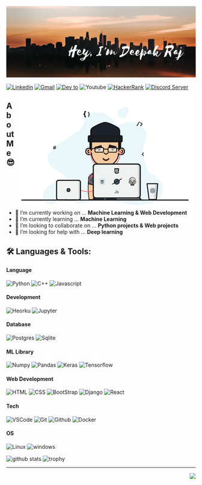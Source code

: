 <img src="./assets/img/header.jpg">

<!--Social Channel-->
<p align="center">

[![Linkedin](https://img.shields.io/badge/linkedin%20-%230077B5.svg?&style=for-the-badge&logo=linkedin&logoColor=white)](https://www.linkedin.com/in/deepak-raj-35887386/)
[![Gmail](https://img.shields.io/badge/gmail-D14836?&style=for-the-badge&logo=gmail&logoColor=white)](mailto:deepak008@live.com)
[![Dev to](https://img.shields.io/badge/DEV.TO-%230A0A0A.svg?&style=for-the-badge&logo=dev-dot-to&logoColor=white)](http://dev.to/codeperfectplus)
![Youtube](https://img.shields.io/badge/youtube-%23FF0000.svg?&style=for-the-badge&logo=youtube&logoColor=white)
[![HackerRank](https://img.shields.io/badge/-Hackerrank-2EC866?style=for-the-badge&logo=HackerRank&logoColor=white)](https://www.hackerrank.com/codeperfectplus)
[![Discord Server](https://img.shields.io/discord/591914197219016707.svg?label=&logo=discord&logoColor=ffffff&color=7389D8&labelColor=6A7EC2&style=for-the-badge)](https://discord.gg/JfbK3bS)
</p>

<img align="right" src="./assets/img/programmer.gif" alt="gif">

## About Me 😎

- 🔭 I’m currently working on ... <b>Machine Learning & Web Development</b>
- 🌱 I’m currently learning ... <b>Machine Learning</b>
- 👯 I’m looking to collaborate on ... <b>Python projects  & Web projects</b>
- 🤔 I’m looking for help with ... <b>Deep learning</b>

<!-- Language and tools badge-->
## 🛠️ **Languages & Tools:**

#### Language

![Python](https://img.shields.io/badge/python%20-%2314354C.svg?&style=for-the-badge&logo=python&logoColor=white)
![C++](https://img.shields.io/badge/c++%20-%2300599C.svg?&style=for-the-badge&logo=c%2B%2B&ogoColor=white)
![Javascript](https://img.shields.io/badge/javascript%20-%23323330.svg?&style=for-the-badge&logo=javascript&logoColor=%23F7DF1E)

#### Development 

![Heorku](https://img.shields.io/badge/heroku%20-%23430098.svg?&style=for-the-badge&logo=heroku&logoColor=white)
![Jupyter](https://img.shields.io/badge/Jupyter%20-%23F37626.svg?&style=for-the-badge&logo=Jupyter&logoColor=white)

#### Database

![Postgres](https://img.shields.io/badge/postgres-%23316192.svg?&style=for-the-badge&logo=postgresql&logoColor=white)
![Sqlite](https://img.shields.io/badge/sqlite-%2307405e.svg?&style=for-the-badge&logo=sqlite&logoColor=white)

#### ML Library

![Numpy](https://img.shields.io/badge/numpy%20-%23013243.svg?&style=for-the-badge&logo=numpy&logoColor=white)
![Pandas](https://img.shields.io/badge/pandas%20-%23150458.svg?&style=for-the-badge&logo=pandas&logoColor=white)
![Keras](https://img.shields.io/badge/Keras%20-%23D00000.svg?&style=for-the-badge&logo=Keras&logoColor=white)
![Tensorflow](https://img.shields.io/badge/TensorFlow%20-%23FF6F00.svg?&style=for-the-badge&logo=TensorFlow&logoColor=white)

#### Web Development

![HTML](https://img.shields.io/badge/html%20-%23E34F26.svg?&style=for-the-badge&logo=html5&logoColor=white)
![CSS](https://img.shields.io/badge/css%20-%231572B6.svg?&style=for-the-badge&logo=css3&logoColor=white)
![BootStrap](https://img.shields.io/badge/bootstrap%20-%23563D7C.svg?&style=for-the-badge&logo=bootstrap&logoColor=white)
![Django](https://img.shields.io/badge/django%20-%23092E20.svg?&style=for-the-badge&logo=django&logoColor=white)
![React](https://img.shields.io/badge/react%20-%2320232a.svg?&style=for-the-badge&logo=react&logoColor=%2361DAFB)

#### Tech

![VSCode](https://img.shields.io/badge/-vscode-00a8e8?style=for-the-badge&logo=visual-studio-code)
![Git](https://img.shields.io/badge/git%20-%23F05033.svg?&style=for-the-badge&logo=git&logoColor=white)
![Github](https://img.shields.io/badge/github%20-%23121011.svg?&style=for-the-badge&logo=github&logoColor=white)
![Docker](https://img.shields.io/badge/docker%20-%230db7ed.svg?&style=for-the-badge&logo=docker&logoColor=white)

#### OS

![Linux](https://img.shields.io/badge/-linux-772953?style=for-the-badge&logo=linux)
![windows](https://img.shields.io/badge/windows-0078D6?logo=windows&logoColor=white&style=for-the-badge)


<img align="center" src="https://github-readme-stats.vercel.app/api?username=codeperfectplus&show_icons=true&include_all_commits=true&theme=blue-white&count_private=true" alt="github stats">

<img align="center" src="https://github-profile-trophy.vercel.app/?username=codeperfectplus&theme=white" alt="trophy">

<!--Footer-->
<hr>
<img align="right" src="https://img.shields.io/badge/Made%20with-Markdown-1f425f.svg?style=for-the-badge">
